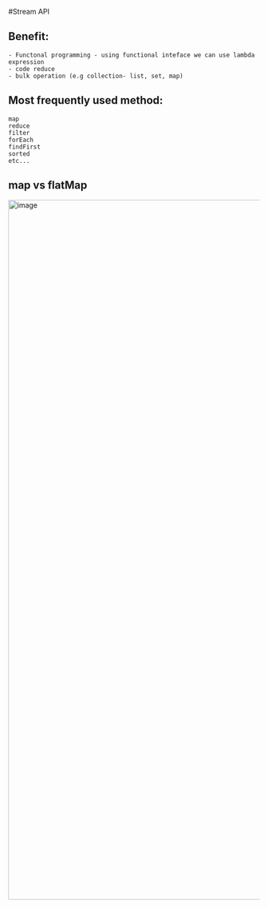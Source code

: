 #Stream API

Benefit:
-
    - Functonal programming - using functional inteface we can use lambda expression
    - code reduce
    - bulk operation (e.g collection- list, set, map)

Most frequently used method:
-
    map
    reduce
    filter
    forEach
    findFirst
    sorted
    etc...


map vs flatMap
-
<img width="1402" alt="image" src="https://github.com/abhijitxroy/core-java/assets/161963891/8d762379-862f-420b-bab2-16ee40e99e80">

